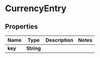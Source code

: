# CurrencyEntry

## Properties
Name | Type | Description | Notes
------------ | ------------- | ------------- | -------------
**key** | **String** |  | 
